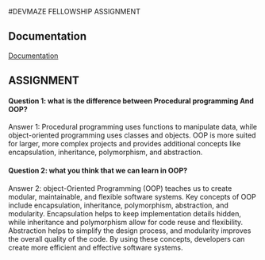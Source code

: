 
#DEVMAZE FELLOWSHIP ASSIGNMENT





## Documentation

[Documentation](https://linktodocumentation)


## ASSIGNMENT 

#### Question 1: what is the difference between Procedural programming And OOP?

Answer 1: Procedural programming uses functions to manipulate data, while object-oriented programming uses classes and objects. OOP is more suited for larger, more complex projects and provides additional concepts like encapsulation, inheritance, polymorphism, and abstraction.


#### Question 2: what you think that we can learn in OOP?

Answer 2: object-Oriented Programming (OOP) teaches us to create modular, maintainable, and flexible software systems. Key concepts of OOP include encapsulation, inheritance, polymorphism, abstraction, and modularity. Encapsulation helps to keep implementation details hidden, while inheritance and polymorphism allow for code reuse and flexibility. Abstraction helps to simplify the design process, and modularity improves the overall quality of the code. By using these concepts, developers can create more efficient and effective software systems.






